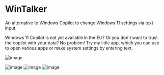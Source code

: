 # WinTalker
An alternative to Windows Copilot to change Windows 11 settings via text input.

Windows 11 Copilot is not yet available in the EU? Or you don't want to trust the copilot with your data? No problem! Try my little app, which you can use to open various apps or make system settings by entering text.

![image](https://github.com/SchBenedikt/WinTalker/assets/137323528/e8dddf18-4f26-408c-9f1b-963e6f661ca1)

![image](https://github.com/SchBenedikt/WinTalker/assets/137323528/41be608b-3c77-4fbf-91d3-1abba3561c86)
![image](https://github.com/SchBenedikt/WinTalker/assets/137323528/729f8dc5-16ab-40dc-a356-6244583570bf)
![image](https://github.com/SchBenedikt/WinTalker/assets/137323528/1a1d6f83-2711-479e-b541-c61785468dca)
